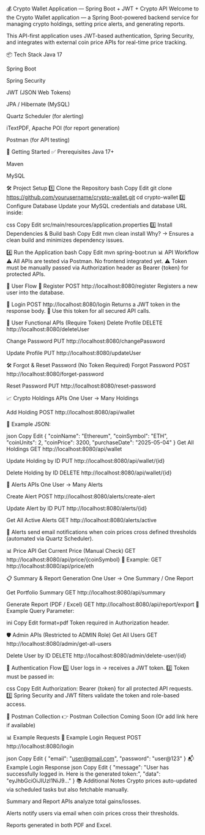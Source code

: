 💰 Crypto Wallet Application — Spring Boot + JWT + Crypto API
Welcome to the Crypto Wallet application — a Spring Boot-powered backend service for managing crypto holdings, setting price alerts, and generating reports.

This API-first application uses JWT-based authentication, Spring Security, and integrates with external coin price APIs for real-time price tracking.

📦 Tech Stack
Java 17

Spring Boot

Spring Security

JWT (JSON Web Tokens)

JPA / Hibernate (MySQL)

Quartz Scheduler (for alerting)

iTextPDF, Apache POI (for report generation)

Postman (for API testing)

🚀 Getting Started
✅ Prerequisites
Java 17+

Maven

MySQL

🛠️ Project Setup
1️⃣ Clone the Repository
bash
Copy
Edit
git clone https://github.com/yourusername/crypto-wallet.git
cd crypto-wallet
2️⃣ Configure Database
Update your MySQL credentials and database URL inside:

css
Copy
Edit
src/main/resources/application.properties
3️⃣ Install Dependencies & Build
bash
Copy
Edit
mvn clean install
Why? → Ensures a clean build and minimizes dependency issues.

4️⃣ Run the Application
bash
Copy
Edit
mvn spring-boot:run
📊 API Workflow
⚠️ All APIs are tested via Postman. No frontend integrated yet.
⚠️ Token must be manually passed via Authorization header as Bearer {token} for protected APIs.

📌 User Flow
🔐 Register
POST http://localhost:8080/register
Registers a new user into the database.

🔐 Login
POST http://localhost:8080/login
Returns a JWT token in the response body.
📌 Use this token for all secured API calls.

🔑 User Functional APIs (Require Token)
Delete Profile
DELETE http://localhost:8080/deleteUser

Change Password
PUT http://localhost:8080/changePassword

Update Profile
PUT http://localhost:8080/updateUser

🛠️ Forgot & Reset Password (No Token Required)
Forgot Password
POST http://localhost:8080/forget-password

Reset Password
PUT http://localhost:8080/reset-password

📈 Crypto Holdings APIs
One User → Many Holdings

Add Holding
POST http://localhost:8080/api/wallet

📌 Example JSON:

json
Copy
Edit
{
  "coinName": "Ethereum",
  "coinSymbol": "ETH",
  "coinUnits": 2,
  "coinPrice": 3200,
  "purchaseDate": "2025-05-04"
}
Get All Holdings
GET http://localhost:8080/api/wallet

Update Holding by ID
PUT http://localhost:8080/api/wallet/{id}

Delete Holding by ID
DELETE http://localhost:8080/api/wallet/{id}

📣 Alerts APIs
One User → Many Alerts

Create Alert
POST http://localhost:8080/alerts/create-alert

Update Alert by ID
PUT http://localhost:8080/alerts/{id}

Get All Active Alerts
GET http://localhost:8080/alerts/active

📌 Alerts send email notifications when coin prices cross defined thresholds (automated via Quartz Scheduler).

📊 Price API
Get Current Price (Manual Check)
GET http://localhost:8080/api/price/{coinSymbol}
📌 Example:
GET http://localhost:8080/api/price/eth

📋 Summary & Report Generation
One User → One Summary / One Report

Get Portfolio Summary
GET http://localhost:8080/api/summary

Generate Report (PDF / Excel)
GET http://localhost:8080/api/report/export
📌 Example Query Parameter:

ini
Copy
Edit
format=pdf
Token required in Authorization header.

🛡️ Admin APIs (Restricted to ADMIN Role)
Get All Users
GET http://localhost:8080/admin/get-all-users

Delete User by ID
DELETE http://localhost:8080/admin/delete-user/{id}

📮 Authentication Flow
1️⃣ User logs in → receives a JWT token.
2️⃣ Token must be passed in:

css
Copy
Edit
Authorization: Bearer {token}
for all protected API requests.
3️⃣ Spring Security and JWT filters validate the token and role-based access.

📮 Postman Collection
👉 Postman Collection Coming Soon
(Or add link here if available)

📊 Example Requests
📩 Example Login Request
POST http://localhost:8080/login

json
Copy
Edit
{
  "email": "user@gmail.com",
  "password": "user@123"
}
📬 Example Login Response
json
Copy
Edit
{
  "message": "User has successfully logged in. Here is the generated token:",
  "data": "eyJhbGciOiJIUzI1NiJ9..."
}
📚 Additional Notes
Crypto prices auto-updated via scheduled tasks but also fetchable manually.

Summary and Report APIs analyze total gains/losses.

Alerts notify users via email when coin prices cross their thresholds.

Reports generated in both PDF and Excel.

